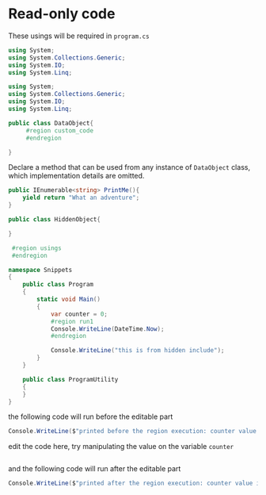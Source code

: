 # Read-only code 

These usings will be required in `program.cs`
```cs  --editable false --region usings --destination-file .\Snippets\Program.cs
using System;
using System.Collections.Generic;
using System.IO;
using System.Linq;

```
<!-- some hidden code-->
```cs --hidden --editable false
using System;
using System.Collections.Generic;
using System.IO;
using System.Linq;

public class DataObject{
     #region custom_code
     #endregion

}
```

Declare a method that can be used from any instance of `DataObject` class, which implementation details are omitted.
```cs --editable false  --region custom_code
public IEnumerable<string> PrintMe(){
    yield return "What an adventure";
}
```

<!-- Declare Utilities that are not on rendered in the page -->
```cs --editable false --hidden
public class HiddenObject{

}
```

```cs --editable false --hidden --destination-file .\Snippets\Program.cs
 #region usings
 #endregion

namespace Snippets
{
    public class Program
    {
        static void Main()
        {
            var counter = 0;
            #region run1
            Console.WriteLine(DateTime.Now);
            #endregion

            Console.WriteLine("this is from hidden include");
        }        
    }

```

```cs --editable false --hidden --destination-file .\Snippets\Program.cs
    public class ProgramUtility
    {
    }
}
```

the following code will run before the editable part
```cs --editable false --destination-file .\Snippets\Program.cs --session "Run example 1" --region run1
Console.WriteLine($"printed before the region execution: counter value is {counter}");
```
edit the code here, try manipulating the value on the variable `counter`
```csharp --source-file .\Snippets\Program.cs --project .\Snippets\Snippets.csproj --session "Run example 1" --region run1
```

and the following code will run after the editable part
```cs --editable false --destination-file .\Snippets\Program.cs --session "Run example 1" --region run1
Console.WriteLine($"printed after the region execution: counter value is {counter}");
```